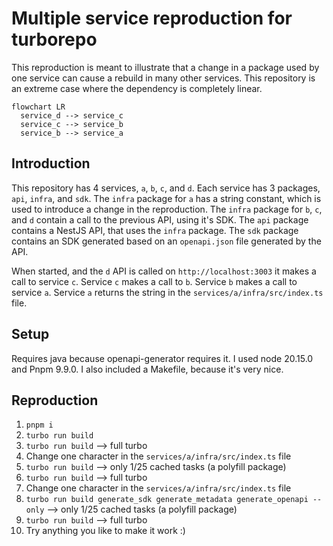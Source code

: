 # Multiple service reproduction for turborepo

This reproduction is meant to illustrate that a change in a package used by one service can cause a rebuild in many other services. This repository is an extreme case where the dependency is completely linear.

```mermaid
flowchart LR
  service_d --> service_c
  service_c --> service_b
  service_b --> service_a
```

## Introduction

This repository has 4 services, `a`, `b`, `c`, and `d`.
Each service has 3 packages, `api`, `infra`, and `sdk`.
The `infra` package for `a` has a string constant, which is used to introduce a change in the reproduction.
The `infra` package for `b`, `c`, and `d` contain a call to the previous API, using it's SDK.
The `api` package contains a NestJS API, that uses the `infra` package.
The `sdk` package contains an SDK generated based on an `openapi.json` file generated by the API.

When started, and the `d` API is called on `http://localhost:3003` it makes a call to service `c`.
Service `c` makes a call to `b`.
Service `b` makes a call to service `a`.
Service `a` returns the string in the `services/a/infra/src/index.ts` file.

## Setup
Requires java because openapi-generator requires it.
I used node 20.15.0 and Pnpm 9.9.0.
I also included a Makefile, because it's very nice.

## Reproduction

1. `pnpm i`
2. `turbo run build`
3. `turbo run build` --> full turbo
4. Change one character in the `services/a/infra/src/index.ts` file
5. `turbo run build` --> only 1/25 cached tasks (a polyfill package)
6. `turbo run build` --> full turbo
7. Change one character in the `services/a/infra/src/index.ts` file
8. `turbo run build generate_sdk generate_metadata generate_openapi --only` --> only 1/25 cached tasks (a polyfill package)
9. `turbo run build` --> full turbo
10. Try anything you like to make it work :)
